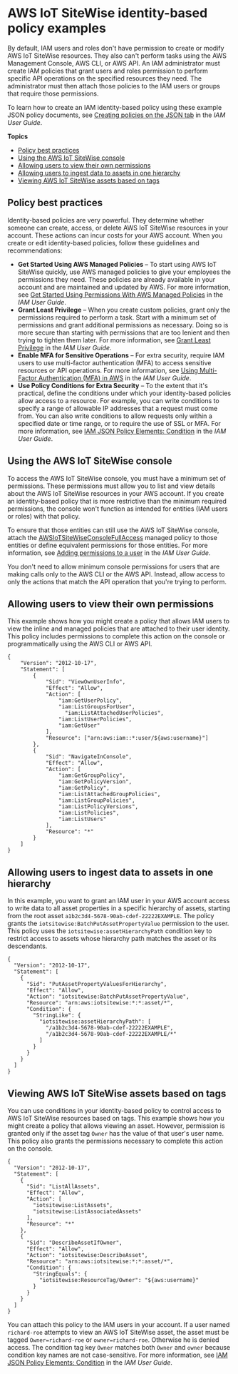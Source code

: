 # AWS IoT SiteWise identity\-based policy examples<a name="security_iam_id-based-policy-examples"></a>

By default, IAM users and roles don't have permission to create or modify AWS IoT SiteWise resources\. They also can't perform tasks using the AWS Management Console, AWS CLI, or AWS API\. An IAM administrator must create IAM policies that grant users and roles permission to perform specific API operations on the specified resources they need\. The administrator must then attach those policies to the IAM users or groups that require those permissions\.

To learn how to create an IAM identity\-based policy using these example JSON policy documents, see [Creating policies on the JSON tab](https://docs.aws.amazon.com/IAM/latest/UserGuide/access_policies_create.html#access_policies_create-json-editor) in the *IAM User Guide*\.

**Topics**
+ [Policy best practices](#security_iam_service-with-iam-policy-best-practices)
+ [Using the AWS IoT SiteWise console](#security_iam_id-based-policy-examples-console)
+ [Allowing users to view their own permissions](#security_iam_id-based-policy-examples-view-own-permissions)
+ [Allowing users to ingest data to assets in one hierarchy](#security_iam_id-based-policy-examples-ingest-to-one-asset-hierarchy)
+ [Viewing AWS IoT SiteWise assets based on tags](#security_iam_id-based-policy-examples-view-asset-tags)

## Policy best practices<a name="security_iam_service-with-iam-policy-best-practices"></a>

Identity\-based policies are very powerful\. They determine whether someone can create, access, or delete AWS IoT SiteWise resources in your account\. These actions can incur costs for your AWS account\. When you create or edit identity\-based policies, follow these guidelines and recommendations:
+ **Get Started Using AWS Managed Policies** – To start using AWS IoT SiteWise quickly, use AWS managed policies to give your employees the permissions they need\. These policies are already available in your account and are maintained and updated by AWS\. For more information, see [Get Started Using Permissions With AWS Managed Policies](https://docs.aws.amazon.com/IAM/latest/UserGuide/best-practices.html#bp-use-aws-defined-policies) in the *IAM User Guide*\.
+ **Grant Least Privilege** – When you create custom policies, grant only the permissions required to perform a task\. Start with a minimum set of permissions and grant additional permissions as necessary\. Doing so is more secure than starting with permissions that are too lenient and then trying to tighten them later\. For more information, see [Grant Least Privilege](https://docs.aws.amazon.com/IAM/latest/UserGuide/best-practices.html#grant-least-privilege) in the *IAM User Guide*\.
+ **Enable MFA for Sensitive Operations** – For extra security, require IAM users to use multi\-factor authentication \(MFA\) to access sensitive resources or API operations\. For more information, see [Using Multi\-Factor Authentication \(MFA\) in AWS](https://docs.aws.amazon.com/IAM/latest/UserGuide/id_credentials_mfa.html) in the *IAM User Guide*\.
+ **Use Policy Conditions for Extra Security** – To the extent that it's practical, define the conditions under which your identity\-based policies allow access to a resource\. For example, you can write conditions to specify a range of allowable IP addresses that a request must come from\. You can also write conditions to allow requests only within a specified date or time range, or to require the use of SSL or MFA\. For more information, see [IAM JSON Policy Elements: Condition](https://docs.aws.amazon.com/IAM/latest/UserGuide/reference_policies_elements_condition.html) in the *IAM User Guide*\.

## Using the AWS IoT SiteWise console<a name="security_iam_id-based-policy-examples-console"></a>

To access the AWS IoT SiteWise console, you must have a minimum set of permissions\. These permissions must allow you to list and view details about the AWS IoT SiteWise resources in your AWS account\. If you create an identity\-based policy that is more restrictive than the minimum required permissions, the console won't function as intended for entities \(IAM users or roles\) with that policy\.

To ensure that those entities can still use the AWS IoT SiteWise console, attach the [AWSIoTSiteWiseConsoleFullAccess](https://console.aws.amazon.com/iam/home#/policies/policies/arn:aws:iam::aws:policy/AWSIoTSiteWiseConsoleFullAccess) managed policy to those entities or define equivalent permissions for those entities\. For more information, see [Adding permissions to a user](https://docs.aws.amazon.com/IAM/latest/UserGuide/id_users_change-permissions.html#users_change_permissions-add-console) in the *IAM User Guide*\.

You don't need to allow minimum console permissions for users that are making calls only to the AWS CLI or the AWS API\. Instead, allow access to only the actions that match the API operation that you're trying to perform\.

## Allowing users to view their own permissions<a name="security_iam_id-based-policy-examples-view-own-permissions"></a>

This example shows how you might create a policy that allows IAM users to view the inline and managed policies that are attached to their user identity\. This policy includes permissions to complete this action on the console or programmatically using the AWS CLI or AWS API\.

```
{
    "Version": "2012-10-17",
    "Statement": [
        {
            "Sid": "ViewOwnUserInfo",
            "Effect": "Allow",
            "Action": [
                "iam:GetUserPolicy",
                "iam:ListGroupsForUser",
                  "iam:ListAttachedUserPolicies",
                "iam:ListUserPolicies",
                "iam:GetUser"
            ],
            "Resource": ["arn:aws:iam::*:user/${aws:username}"]
        },
        {
            "Sid": "NavigateInConsole",
            "Effect": "Allow",
            "Action": [
                "iam:GetGroupPolicy",
                "iam:GetPolicyVersion",
                "iam:GetPolicy",
                "iam:ListAttachedGroupPolicies",
                "iam:ListGroupPolicies",
                "iam:ListPolicyVersions",
                "iam:ListPolicies",
                "iam:ListUsers"
            ],
            "Resource": "*"
        }
    ]
}
```

## Allowing users to ingest data to assets in one hierarchy<a name="security_iam_id-based-policy-examples-ingest-to-one-asset-hierarchy"></a>

In this example, you want to grant an IAM user in your AWS account access to write data to all asset properties in a specific hierarchy of assets, starting from the root asset `a1b2c3d4-5678-90ab-cdef-22222EXAMPLE`\. The policy grants the `iotsitewise:BatchPutAssetPropertyValue` permission to the user\. This policy uses the `iotsitewise:assetHierarchyPath` condition key to restrict access to assets whose hierarchy path matches the asset or its descendants\.

```
{
  "Version": "2012-10-17",
  "Statement": [
    {
      "Sid": "PutAssetPropertyValuesForHierarchy",
      "Effect": "Allow",
      "Action": "iotsitewise:BatchPutAssetPropertyValue",
      "Resource": "arn:aws:iotsitewise:*:*:asset/*",
      "Condition": {
        "StringLike": {
          "iotsitewise:assetHierarchyPath": [
            "/a1b2c3d4-5678-90ab-cdef-22222EXAMPLE",
            "/a1b2c3d4-5678-90ab-cdef-22222EXAMPLE/*"
          ]
        }
      }
    }
  ]
}
```

## Viewing AWS IoT SiteWise assets based on tags<a name="security_iam_id-based-policy-examples-view-asset-tags"></a>

You can use conditions in your identity\-based policy to control access to AWS IoT SiteWise resources based on tags\. This example shows how you might create a policy that allows viewing an asset\. However, permission is granted only if the asset tag `Owner` has the value of that user's user name\. This policy also grants the permissions necessary to complete this action on the console\.

```
{
  "Version": "2012-10-17",
  "Statement": [
    {
      "Sid": "ListAllAssets",
      "Effect": "Allow",
      "Action": [
        "iotsitewise:ListAssets",
        "iotsitewise:ListAssociatedAssets"
      ],
      "Resource": "*"
    },
    {
      "Sid": "DescribeAssetIfOwner",
      "Effect": "Allow",
      "Action": "iotsitewise:DescribeAsset",
      "Resource": "arn:aws:iotsitewise:*:*:asset/*",
      "Condition": {
        "StringEquals": {
          "iotsitewise:ResourceTag/Owner": "${aws:username}"
        }
      }
    }
  ]
}
```

You can attach this policy to the IAM users in your account\. If a user named `richard-roe` attempts to view an AWS IoT SiteWise asset, the asset must be tagged `Owner=richard-roe` or `owner=richard-roe`\. Otherwise he is denied access\. The condition tag key `Owner` matches both `Owner` and `owner` because condition key names are not case\-sensitive\. For more information, see [IAM JSON Policy Elements: Condition](https://docs.aws.amazon.com/IAM/latest/UserGuide/reference_policies_elements_condition.html) in the *IAM User Guide*\.